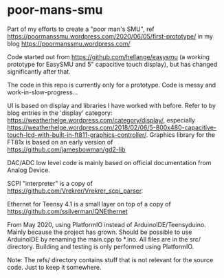 # poor-mans-smu
Part of my efforts to create a "poor man's SMU", ref https://poormanssmu.wordpress.com/2020/06/05/first-prototype/ in my blog https://poormanssmu.wordpress.com/

Code started out from https://github.com/hellange/easysmu (a working prototype for EasySMU and 5" capacitive touch display), but has changed significantly after that.

The code in this repo is currently only for a prototype. Code is messy and work-in-slow-progress...

UI is based on display and libraries I have worked with before. Refer to by blog entries in the 'display' category: https://weatherhelge.wordpress.com/category/display/, especially https://weatherhelge.wordpress.com/2018/02/06/5-800x480-capacitive-touch-lcd-with-built-in-ft811-graphics-controller/. Graphics library for the FT81x is based on an early version of https://github.com/jamesbowman/gd2-lib

DAC/ADC low level code is mainly based on official documentation from Analog Device.

SCPI "interpreter" is a copy of https://github.com/Vrekrer/Vrekrer_scpi_parser. 

Ethernet for Teensy 4.1 is a small layer on top of a copy of https://github.com/ssilverman/QNEthernet

From May 2020, using PlatformIO instead of ArduinoIDE/Teensyduino. Mainly because the project has grown. Should be possible to use ArduinoIDE by renaming the main.cpp to *.ino. All files are in the src/ directory. Building and testing is only performed using PlatformIO.


Note:
The refs/ directory contains stuff that is not relevant for the source code. Just to keep it somewhere.
